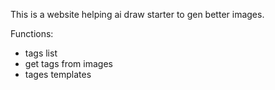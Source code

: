 This is a website helping ai draw starter to gen better images.

Functions:

- tags list
- get tags from images
- tages templates

